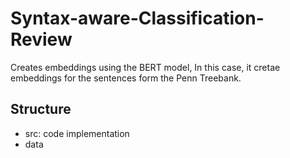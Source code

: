 # Syntax-aware-Classification-Review
Creates embeddings using the BERT model, In this case, it cretae embeddings for the sentences form the Penn Treebank.

## Structure
- src: code implementation
- data 


